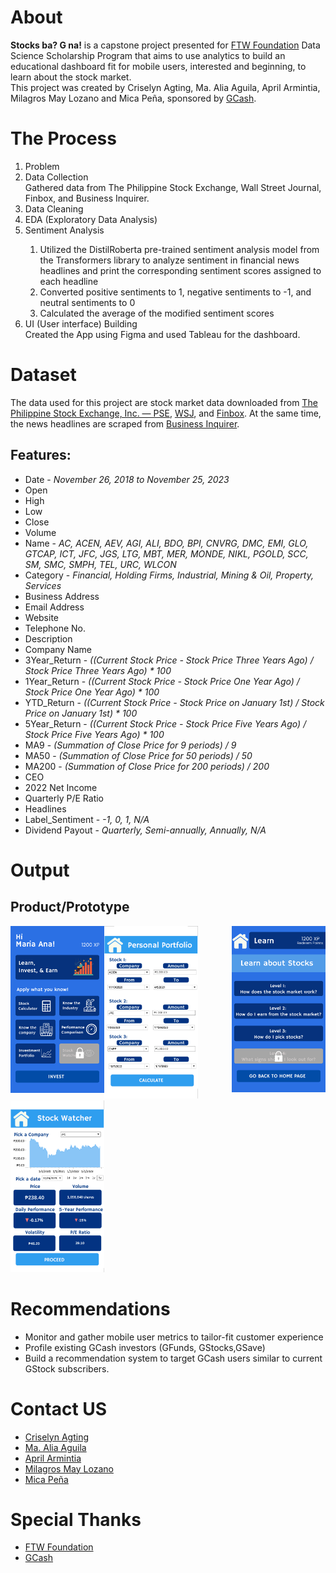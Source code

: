 <h1>About</h1>
<b>Stocks ba? G na!</b> is a capstone project presented for <a href='https://www.linkedin.com/company/ftwfoundation/'>FTW Foundation</a> Data Science Scholarship Program that aims to use analytics to build an educational dashboard fit for mobile users, interested and beginning, to learn about the stock market.
<br> This project was created by Criselyn Agting, Ma. Alia Aguila, April Armintia, Milagros May Lozano and Mica Peña, sponsored by <a href='https://www.linkedin.com/company/wearegcash/'>GCash</a>.

<h1>The Process</h1>
<ol>
  <li>Problem</li>
  <li>Data Collection</li>
  Gathered data from The Philippine Stock Exchange, Wall Street Journal, Finbox, and Business Inquirer.
  <li>Data Cleaning</li>
  <li>EDA (Exploratory Data Analysis)</li>
  <li>Sentiment Analysis</li>
    <ol>
      <li>Utilized the DistilRoberta pre-trained sentiment analysis model from the Transformers library to analyze sentiment in financial news headlines and print the corresponding sentiment scores assigned to each headline</li>
      <li>Converted positive sentiments to 1, negative sentiments to -1, and  neutral sentiments to 0</li>
      <li>Calculated the average of the modified sentiment scores</li>
    </ol>
  <li>UI (User interface) Building</li>
  Created the App using Figma and used Tableau for the dashboard.
</ol>
<h1>Dataset</h1>
The data used for this project are stock market data downloaded from <a href='https://www.pse.com.ph/'>The Philippine Stock Exchange, Inc. — PSE</a>, <a href='https://www.wsj.com/'>WSJ</a>, and <a href='https://finbox.com/'>Finbox</a>. At the same time, the news headlines are scraped from <a href='https://business.inquirer.net/'>Business Inquirer</a>.
<h2>Features:</h2>
<ul>
  <li>Date - <i>November 26, 2018 to November 25, 2023</i></li>
  <li>Open</li>
  <li>High</li>
  <li>Low</li>
  <li>Close</li>
  <li>Volume</li>
  <li>Name - <i>AC, ACEN, AEV, AGI, ALI, BDO, BPI, CNVRG, DMC, EMI, GLO, GTCAP, ICT, JFC, JGS, LTG, MBT, MER, MONDE, NIKL, PGOLD, SCC, SM, SMC, SMPH, TEL, URC, WLCON</i></li>
  <li>Category - <i>Financial, Holding Firms, Industrial, Mining & Oil, Property, Services</i></li>
  <li>Business Address</li>
  <li>Email Address</li>
  <li>Website</li>
  <li>Telephone No.</li>
  <li>Description</li>
  <li>Company Name</li>
  <li>3Year_Return - <I>((Current Stock Price - Stock Price Three Years Ago) / Stock Price Three Years Ago) * 100</i></li>
  <li>1Year_Return - <I>((Current Stock Price - Stock Price One Year Ago) / Stock Price One Year Ago) * 100</i></li>
  <li>YTD_Return - <I>((Current Stock Price - Stock Price on January 1st) / Stock Price on January 1st) * 100</i></li>
  <li>5Year_Return - <I>((Current Stock Price - Stock Price Five Years Ago) / Stock Price Five Years Ago) * 100</i></li>
  <li>MA9 - <I>(Summation of Close Price for 9 periods) / 9</i></li>
  <li>MA50 - <I>(Summation of Close Price for 50 periods) / 50</i></li>
  <li>MA200 - <I>(Summation of Close Price for 200 periods) / 200</i></li>
  <li>CEO</li>
  <li>2022 Net Income</li>
  <li>Quarterly P/E Ratio</li>
  <li>Headlines</li>
  <li>Label_Sentiment - <i>-1, 0, 1, N/A</i></li>
  <li>Dividend Payout - <i>Quarterly, Semi-annually, Annually, N/A</i></li>
</ul>
<h1>Output</h1>
<h2>Product/Prototype</h2>
<div class='container'>
  <span>
    <img src='Images/Homepage.png', length=400px, width=150px, alt='Homepage', align='left'>
  </span>
  <span>
    <img src='Images/Learn, Invest, & Earn.png', length=400px, width=150px, alt='Learn, Invest, & Earn', align='right'>
  </span>
    <span>
    <img src='Images/PersonalPortfolio.png', length=400px, width=150px, alt='PersonalPortfolio'>
  </span>
    <span>
    <img src='Images/Stock Watcher.png', length=400px, width=150px, alt='Stock Watcher'>
  </span>
</div>
<h1>Recommendations</h1>
<ul>
  <li>Monitor and gather mobile user metrics to tailor-fit customer experience</li>
  <li>Profile existing GCash investors (GFunds, GStocks,GSave)</li>
  <li>Build a recommendation system to target GCash users similar to current GStock subscribers.</li>
</ul>

<h1>Contact US</h1>
<ul>
  <li><a href=''>Criselyn Agting</a></li>
  <li><a href=''>Ma. Alia Aguila</a></li>
  <li><a href='https://www.linkedin.com/in/aprilarmintia/'>April Armintia</a></li>
  <li><a href=''>Milagros May Lozano</a></li>
  <li><a href=''>Mica Peña</a></li>
</ul>

<h1>Special Thanks</h1>
<ul>
  <li><a href='https://www.linkedin.com/company/ftwfoundation/'>FTW Foundation</a></li>
  <li><a href='https://www.linkedin.com/company/wearegcash/'>GCash</a></li>
</ul>
